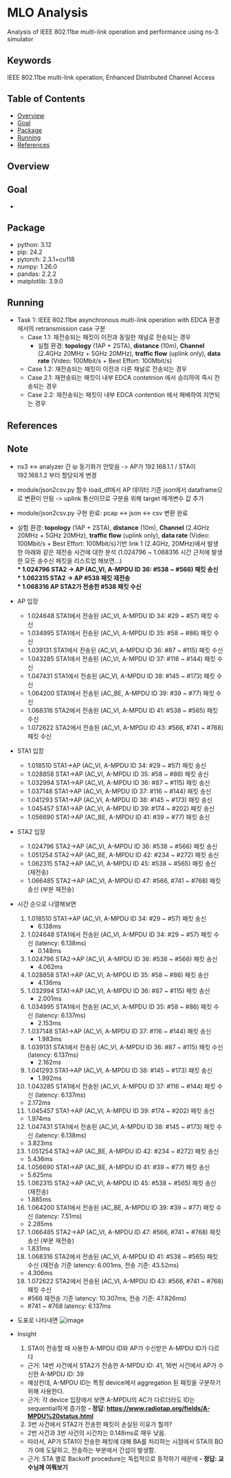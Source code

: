 # MLO Analysis
Analysis of IEEE 802.11be multi-link operation and performance using ns-3 simulator

## Keywords
IEEE 802.11be multi-link operation, Enhanced Distributed Channel Access

## Table of Contents
* [Overview](#overview)
* [Goal](#goal)
* [Package](#package)
* [Running](#running)
* [References](#references)

## Overview

## Goal
* 

## Package
* python: 3.12
* pip: 24.2
* pytorch: 2.3.1+cu118
* numpy: 1.26.0
* pandas: 2.2.2
* matplotlib: 3.9.0

## Running
* Task 1: IEEE 802.11be asynchronous multi-link operation with EDCA 환경에서의 retransmission case 구분
  * Case 1.1: 재전송되는 패킷이 이전과 동일한 채널로 전송되는 경우
    - 실험 환경: **topology** (1AP + 2STA), **distance** (10m), **Channel** (2.4GHz 20MHz + 5GHz 20MHz), **traffic flow** (uplink only), **data rate** (Video: 100Mbit/s + Best Effort: 100Mbit/s)
  * Case 1.2: 재전송되는 패킷이 이전과 다른 채널로 전송되는 경우
  * Case 2.1: 재전송되는 패킷이 내부 EDCA contetnion 에서 승리하여 즉시 전송되는 경우
  * Case 2.2: 재전송되는 패킷이 내부 EDCA contention 에서 패배하여 지연되는 경우

  
## References


## Note
  * ns3 <-> analyzer 간 ip 동기화가 안맞음 -> AP가 192.168.1.1 / STA이 192.168.1.2 부터 할당되게 변경
  * module/json2csv.py 함수 load_df에서 AP 데이터 기준 json에서 dataframe으로 변환이 안됨 -> uplink 통신이므로 구분을 위해 target 매개변수 값 추가
  * module/json2csv.py 구현 완료: pcap <-> json <-> csv 변환 완료

  * 실험 환경: **topology** (1AP + 2STA), **distance** (10m), **Channel** (2.4GHz 20MHz + 5GHz 20MHz), **traffic flow** (uplink only), **data rate** (Video: 100Mbit/s + Best Effort: 100Mbit/s)기반
    link 1 (2.4GHz, 20MHz)에서 발생한 아래와 같은 재전송 사건에 대한 분석 (1.024796 ~ 1.068316 시간 근처에 발생한 모든 송수신 패킷을 리스트업 해보면...)  
  __* 1.024796 STA2 -> AP (AC_VI, A-MPDU ID 36: #538 ~ #566) 패킷 송신__  
  __* 1.062315 STA2 -> AP #538 패킷 재전송__  
  __* 1.068316 AP STA2가 전송한 #538 패킷 수신__  

  * AP 입장
    * 1.024648 STA1에서 전송된 (AC_VI, A-MPDU ID 34: #29 ~ #57) 패킷 수신
    * 1.034995 STA1에서 전송된 (AC_VI, A-MPDU ID 35: #58 ~ #86) 패킷 수신
    * 1.039131 STA1에서 전송된 (AC_VI, A-MPDU ID 36: #87 ~ #115) 패킷 수신
    * 1.043285 STA1에서 전송된 (AC_VI, A-MPDU ID 37: #116 ~ #144) 패킷 수신
    * 1.047431 STA1에서 전송된 (AC_VI, A-MPDU ID 38: #145 ~ #173) 패킷 수신
    * 1.064200 STA1에서 전송된 (AC_BE, A-MPDU ID 39: #39 ~ #77) 패킷 수신
    * 1.068316 STA2에서 전송된 (AC_VI, A-MPDU ID 41: #538 ~ #565) 패킷 수신
    * 1.072622 STA2에서 전송된 (AC_VI, A-MPDU ID 43: #566, #741 ~ #768) 패킷 수신
   
  * STA1 입장
    * 1.018510 STA1->AP (AC_VI, A-MPDU ID 34: #29 ~ #57) 패킷 송신
    * 1.028858 STA1->AP (AC_VI, A-MPDU ID 35: #58 ~ #86) 패킷 송신
    * 1.032994 STA1->AP (AC_VI, A-MPDU ID 36: #87 ~ #115) 패킷 송신
    * 1.037148 STA1->AP (AC_VI, A-MPDU ID 37: #116 ~ #144) 패킷 송신
    * 1.041293 STA1->AP (AC_VI, A-MPDU ID 38: #145 ~ #173) 패킷 송신
    * 1.045457 STA1->AP (AC_VI, A-MPDU ID 39: #174 ~ #202) 패킷 송신
    * 1.056690 STA1->AP (AC_BE, A-MPDU ID 41: #39 ~ #77) 패킷 송신
   
  * STA2 입장
    * 1.024796 STA2->AP (AC_VI, A-MPDU ID 36: #538 ~ #566) 패킷 송신
    * 1.051254 STA2->AP (AC_BE, A-MPDU ID 42: #234 ~ #272) 패킷 송신
    * 1.062315 STA2->AP (AC_VI, A-MPDU ID 45: #538 ~ #565) 패킷 송신 (재전송)
    * 1.066485 STA2->AP (AC_VI, A-MPDU ID 47: #566, #741 ~ #768) 패킷 송신 (부분 재전송)
   
  * 시간 순으로 나열해보면
    1. 1.018510 STA1->AP (AC_VI, A-MPDU ID 34: #29 ~ #57) 패킷 송신
       + 6.138ms
    2. 1.024648 STA1에서 전송된 (AC_VI, A-MPDU ID 34: #29 ~ #57) 패킷 수신 (latency: 6.138ms)
       + 0.148ms
    3. 1.024796 STA2->AP (AC_VI, A-MPDU ID 36: #538 ~ #566) 패킷 송신
       + 4.062ms
    4. 1.028858 STA1->AP (AC_VI, A-MPDU ID 35: #58 ~ #86) 패킷 송신
       + 4.136ms
    5. 1.032994 STA1->AP (AC_VI, A-MPDU ID 36: #87 ~ #115) 패킷 송신
       + 2.001ms
    6. 1.034995 STA1에서 전송된 (AC_VI, A-MPDU ID 35: #58 ~ #86) 패킷 수신 (latency: 6.137ms)
       + 2.153ms
    7. 1.037148 STA1->AP (AC_VI, A-MPDU ID 37: #116 ~ #144) 패킷 송신
       + 1.983ms
    8. 1.039131 STA1에서 전송된 (AC_VI, A-MPDU ID 36: #87 ~ #115) 패킷 수신 (latency: 6.137ms)
       + 2.162ms
    9. 1.041293 STA1->AP (AC_VI, A-MPDU ID 38: #145 ~ #173) 패킷 송신
       + 1.992ms
    10. 1.043285 STA1에서 전송된 (AC_VI, A-MPDU ID 37: #116 ~ #144) 패킷 수신 (latency: 6.137ms)
       + 2.172ms
    11. 1.045457 STA1->AP (AC_VI, A-MPDU ID 39: #174 ~ #202) 패킷 송신
       + 1.974ms  
    12. 1.047431 STA1에서 전송된 (AC_VI, A-MPDU ID 38: #145 ~ #173) 패킷 수신 (latency: 6.138ms)
       + 3.823ms  
    13. 1.051254 STA2->AP (AC_BE, A-MPDU ID 42: #234 ~ #272) 패킷 송신
       + 5.436ms
    14. 1.056690 STA1->AP (AC_BE, A-MPDU ID 41: #39 ~ #77) 패킷 송신
       + 5.625ms  
    15. 1.062315 STA2->AP (AC_VI, A-MPDU ID 45: #538 ~ #565) 패킷 송신 (재전송)
       + 1.885ms  
    16. 1.064200 STA1에서 전송된 (AC_BE, A-MPDU ID 39: #39 ~ #77) 패킷 수신 (latency: 7.51ms)
       + 2.285ms  
    17. 1.066485 STA2->AP (AC_VI, A-MPDU ID 47: #566, #741 ~ #768) 패킷 송신 (부분 재전송)
       + 1.831ms  
    18. 1.068316 STA2에서 전송된 (AC_VI, A-MPDU ID 41: #538 ~ #565) 패킷 수신 (재전송 기준 latency: 6.001ms, 전송 기준: 43.52ms)
       + 4.306ms  
    19. 1.072622 STA2에서 전송된 (AC_VI, A-MPDU ID 43: #566, #741 ~ #768) 패킷 수신
      - #566 재전송 기준 latency: 10.307ms, 전송 기준: 47.826ms)
      - #741 ~ #768 latency: 6.137ms
  * 도표로 나타내면
    ![image](https://github.com/user-attachments/assets/15550ab9-f94c-4301-8209-16c9b07433b8)

  * Insight
    1. STA이 전송할 때 사용한 A-MPDU ID와 AP가 수신받은 A-MPDU ID가 다르다
      - 근거: 14번 사건에서 STA2가 전송한 A-MPDU ID: 41, 16번 사건에서 AP가 수신한 A-MPDU ID: 39
      - 예상컨데, A-MPDU ID는 특정 device에서 aggregation 된 패킷을 구분하기 위해 사용한다.
      - 근거: 각 device 입장에서 보면 A-MPDU의 AC가 다르더라도 ID는 sequential하게 증가함
      **- 정답: https://www.radiotap.org/fields/A-MPDU%20status.html**
    2. 3번 사건에서 STA2가 전송한 패킷이 손실된 이유가 뭘까?
      - 2번 사건과 3번 사건의 시간차는 0.148ms로 매우 낮음.
      - 따라서, AP가 STA1이 전송한 패킷에 대해 BA를 처리하는 시점에서 STA의 BO가 0에 도달하고, 전송하는 부분에서 간섭이 발생함.
      - 근거: STA 별로 Backoff procedure는 독립적으로 동작하기 때문에
      **- 정답: 교수님께 여쭤보기**
